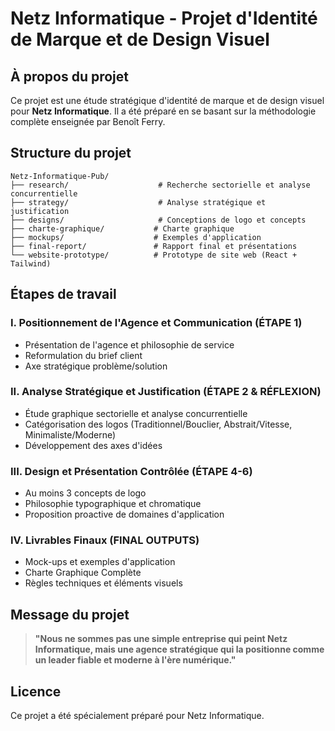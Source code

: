# Netz Informatique - Projet d'Identité de Marque et de Design Visuel

## À propos du projet

Ce projet est une étude stratégique d'identité de marque et de design visuel pour **Netz Informatique**. Il a été préparé en se basant sur la méthodologie complète enseignée par Benoît Ferry.

## Structure du projet

```
Netz-Informatique-Pub/
├── research/                    # Recherche sectorielle et analyse concurrentielle
├── strategy/                    # Analyse stratégique et justification
├── designs/                     # Conceptions de logo et concepts
├── charte-graphique/           # Charte graphique
├── mockups/                    # Exemples d'application
├── final-report/               # Rapport final et présentations
└── website-prototype/          # Prototype de site web (React + Tailwind)
```

## Étapes de travail

### I. Positionnement de l'Agence et Communication (ÉTAPE 1)
- Présentation de l'agence et philosophie de service
- Reformulation du brief client
- Axe stratégique problème/solution

### II. Analyse Stratégique et Justification (ÉTAPE 2 & RÉFLEXION)
- Étude graphique sectorielle et analyse concurrentielle
- Catégorisation des logos (Traditionnel/Bouclier, Abstrait/Vitesse, Minimaliste/Moderne)
- Développement des axes d'idées

### III. Design et Présentation Contrôlée (ÉTAPE 4-6)
- Au moins 3 concepts de logo
- Philosophie typographique et chromatique
- Proposition proactive de domaines d'application

### IV. Livrables Finaux (FINAL OUTPUTS)
- Mock-ups et exemples d'application
- Charte Graphique Complète
- Règles techniques et éléments visuels

## Message du projet

> **"Nous ne sommes pas une simple entreprise qui peint Netz Informatique, mais une agence stratégique qui la positionne comme un leader fiable et moderne à l'ère numérique."**

## Licence

Ce projet a été spécialement préparé pour Netz Informatique.

